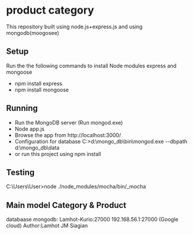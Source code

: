 # product category
This repository built using node.js+express.js and using mongodb(moogosee)

## Setup
Run the the following commands to install Node modules express and mongoose
- npm install express
- npm install mongoose

## Running 
* Run the MongoDB server (Run mongod.exe)
* Node app.js
* Browse the app from http://localhost:3000/
* Configuration for database C:\>d:\mongo_db\bin\mongod.exe --dbpath d:\mongo_db\data
* or run this project using npm install

## Testing
C:\Users\User>node ./node_modules/mocha/bin/_mocha

## Main model Category & Product
databaase mongodb: Lamhot-Kurio:27000 
192.168.56.1:27000 (Google cloud)
Author:Lamhot JM Siagian





